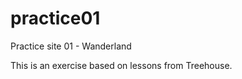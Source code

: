 practice01
==========

Practice site 01 - Wanderland

This is an exercise based on lessons from Treehouse.
